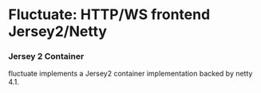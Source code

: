 # Fluctuate: HTTP/WS frontend Jersey2/Netty


### Jersey 2 Container

fluctuate implements a Jersey2 container implementation backed by netty 4.1.

```java



```
